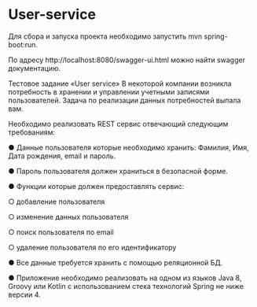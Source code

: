 # User-service

Для сбора и запуска проекта необходимо запустить mvn spring-boot:run.

По адресу http://localhost:8080/swagger-ui.html можно найти swagger документацию.  

Тестовое задание «User service»
В некоторой компании возникла потребность в хранении и управлении учетными записями пользователей. Задача по реализации данных потребностей выпала вам.

Необходимо реализовать REST сервис отвечающий следующим требованиям:

●      Данные пользователя которые необходимо хранить: Фамилия, Имя, Дата рождения, email и пароль.

●      Пароль пользователя должен храниться в безопасной форме.

●      Функции которые должен предоставлять сервис:

○        добавление пользователя

○        изменение данных пользователя

○        поиск пользователя по email

○        удаление пользователя по его идентификатору

●      Все данные требуется хранить с помощью реляционной БД.

●      Приложение необходимо реализовать на одном из языков Java 8, Groovy или Kotlin c использованием стека технологий Spring не ниже версии 4.
